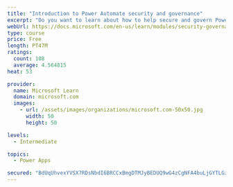 ```yaml
---
title: "Introduction to Power Automate security and governance"
excerpt: "Do you want to learn about how to help secure and govern Power Platform apps like Power Automate? This module focuses on introducing Power Platform environments and their role in creating Data Loss Prevention (DLP) policies by using examples and use cases. A brief introduction and overview of tools will also be discussed, including Power Platform and Power Automate Admin experiences and the Power Platform Center of Excellence (COE) toolkit."
webUrl: https://docs.microsoft.com/en-us/learn/modules/security-governance-intro/
type: course
price: Free
length: PT47M
ratings:
  count: 108
  average: 4.564815
heat: 53

provider:
  name: Microsoft Learn
  domain: microsoft.com
  images:
    - url: /assets/images/organizations/microsoft.com-50x50.jpg
      width: 50
      height: 50

levels:
  - Intermediate

topics:
  - Power Apps

secured: "BdUqUhvexYVSX7RDsNbdI6BRCCxBmgDTMJyBEDUQ9wG4zCgNFA4buLjGYTLGztgqhms9560UjJQFIk6IzH6S5leFIYzhVfmqY7+BRqAy/r3xmW8YyqNn0stsHRzP1iUEcnQY1THv+rXPB2VokSbPKU/5kh+54Yp1CrUKCHqpT/Xosplg1qNt23XXhk8go7cf1tLdBKKWv/lOgGA68WL5GUUx7XPTADdIuuw2atf2+WVy8I9ckd6OtUX+vZm5NGtlFhjKkYpKX2n+iBa22tAavdyhPXkS6K9wDq64t0Zg4Tj6lyfSa9Xf2owNX1WpEqCE854ihTbVLJqlQfnBKh6e4ZYivRB4d4mUYVQv3zcpEIvsf8bUdJi9jGtblyLsaVtieRe0Bdv5y65F8a5eA+46dw==;nVAJ/JAjG8kS1whUkuSfaw=="
---
```


